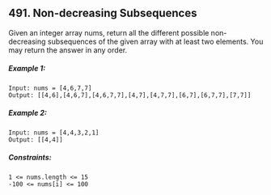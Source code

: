 ﻿## 491. Non-decreasing Subsequences

Given an integer array nums, return all the different possible non-decreasing subsequences of the given array with at least two elements. You may return the answer in any order.

##### Example 1:

    Input: nums = [4,6,7,7]
    Output: [[4,6],[4,6,7],[4,6,7,7],[4,7],[4,7,7],[6,7],[6,7,7],[7,7]]

##### Example 2:

    Input: nums = [4,4,3,2,1]
    Output: [[4,4]]

##### Constraints:

    1 <= nums.length <= 15
    -100 <= nums[i] <= 100